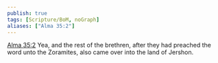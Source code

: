 ```yaml
---
publish: true
tags: [Scripture/BoM, noGraph]
aliases: ["Alma 35:2"]
---
```

[Alma 35:2](https://churchofjesuschrist.org/study/scriptures/bofm/alma/35?lang=eng&id=p2#p2) Yea, and the rest of the brethren, after they had preached the word unto the Zoramites, also came over into the land of Jershon.
